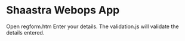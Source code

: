 # Shaastra Webops App
Open regform.htm
Enter your details.
The validation.js will validate the details entered.

